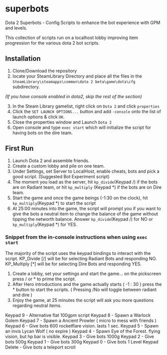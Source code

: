 # superbots
Dota 2 Superbots - Config Scripts to enhance the bot experience with GPM and levels.

This collection of scripts run on a localhost lobby improving item progression for the various dota 2 bot scripts.

## Installation
1. Clone/Download the repository
2. locate your SteamLibrary Directory and place all the files in the ```SteamLibrary\steamapps\common\dota 2 beta\game\dota\cfg``` subdirectory.

*(If you have console enabled in dota2, skip the rest of the section)*

3. In the Steam Library gamelist, right click on ```Dota 2``` and click ```properties```
4. Click the ```SET LAUNCH OPTIONS...``` button and add ```-console``` onto the list of launch options & click ```OK```.
5. Close the properties window and Launch ```Dota 2```
6. Open console and type ```exec start``` which will initialize the script for having bots on the dire team.

## First Run
1. Launch Dota 2 and assemble friends.
2. Create a custom lobby and pile on one team.
3. Under Settings, set Server to LocalHost, enable cheats, bots and pick a good script. (Suggested Bot Experiment script)
4. The moment you load as the server, hit ```kp_divide```(Keypad /) if the bots are on Radiant team, or hit ```kp_multiply``` (Keypad *) if the bots are on Dire team.
5. Start the game and once the game beings (-1:30 on the clock), hit ```kp_multiply```(Keypad *) to start the script
6. At 25:00 minutes into the game, the script will prompt you if you want to give the bots a neutral item to change the balance of the game without tipping the networth balance. Answer ```kp_divide```(Keypad /) for NO or ```kp_multiply```(Keypad *) for YES.

### Snippet from the in-console instructions when using ```exec start```
The majority of the script uses the keypad bindings to interact with the script.
KP_Divide [/] will be for selecting Radiant Bots and responding NO.
KP_Multiply [*] will be for selecting Dire Bots and responding YES.

1. Create a lobby, set your settings and start the game... on the pickscreen press / or * to prime the script.
2. After Hero introductions and the game actually starts ( -1 : 30 ) press the * button to start the scripts.
( Pressing /No will toggle between radiant and dire )
3. Enjoy the game, at 25 minutes the script will ask you more questions regarding neutral items.

 Keypad 9 - Alternative flat 100gpm script
 Keypad 8 - Spawn a Warlock Golem
 Keypad 7 - Spawn a Ancient Prowler ( micro to mess with friends )
 Keypad 6 - Give bots 600 rocketflare vision. lasts 1 sec.
 Keypad 5 - Spawn an invis Lycan Wolf ( no expire )
 Keypad 4 - Spawn Eye of the Forest. flying vision, but hp bar is visible.
 Keypad 3 - Give bots 1000g
 Keypad 2 - Give bots 500g
 Keypad 1 - Give bots 300g
 Keypad 0 - Give bots 1 Level
 Keypad Delete - Give bots a teleport scroll
